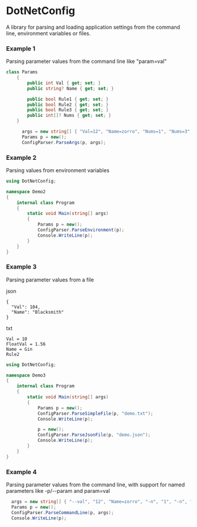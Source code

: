 # DotNetConfig

A library for parsing and loading application settings from the command line, environment variables or files.

### Example 1
Parsing parameter values from the command line like "param=val"

```csharp
class Params
    {
        public int Val { get; set; }
        public string? Name { get; set; }

        public bool Rule1 { get; set; } 
        public bool Rule2 { get; set; } 
        public bool Rule3 { get; set; } 
        public int[]? Nums { get; set; }
    }

      args = new string[] { "Val=12", "Name=zorro", "Nums=1", "Nums=3", "Nums=2", "rule1", "rule3=true" };
      Params p = new();
      ConfigParser.ParseArgs(p, args);
```

### Example 2
Parsing values from environment variables
```csharp
using DotNetConfig;

namespace Demo2
{
    internal class Program
    {
        static void Main(string[] args)
        {
            Params p = new();
            ConfigParser.ParseEnvironment(p);
            Console.WriteLine(p);
        }
    }
}
```

### Example 3
Parsing parameter values from a file

json
```
{
  "Val": 104,
  "Name": "Blacksmith"
}
```

txt
```
Val = 10
FloatVal = 1.56
Name = Gin
Rule2
```

```csharp
using DotNetConfig;

namespace Demo3
{
    internal class Program
    {
        static void Main(string[] args)
        {
            Params p = new();
            ConfigParser.ParseSimpleFile(p, "demo.txt");
            Console.WriteLine(p);

            p = new();
            ConfigParser.ParseJsonFile(p, "demo.json");
            Console.WriteLine(p);
        }
    }
}

```


### Example 4
Parsing parameter values from the command line, with support for named parameters like -p/--param and param=val
```csharp
  args = new string[] { "--val", "12", "Name=zorro", "-n", "1", "-n", "2", "rule1", "rule3=true" };
  Params p = new();
  ConfigParser.ParseCommandLine(p, args);
  Console.WriteLine(p);
```

